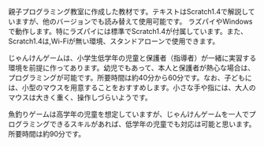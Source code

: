 親子プログラミング教室に作成した教材です。テキストはScratch1.4で解説していますが、他のバージョンでも読み替えて使用可能です。
ラズパイやWindowsで動作します。特にラズパイには標準でScratch1.4が付属しています。また、Scratch1.4は,Wi-Fiが無い環境、スタンドアローンで使用できます。

じゃんけんゲームは、小学生低学年の児童と保護者（指導者）が一緒に実習する環境を前提に作ってあります。幼児でもあって、本人と保護者が熱心な場合は、プログラミングが可能です。所要時間は約40分から60分です。なお、子どもには、小型のマウスを用意することをおすすめします。小さな手や指には、大人のマウスは大きく重く、操作しづらいようです。

魚釣りゲームは高学年の児童を想定していますが、じゃんけんゲームを一人でプログラミングできるスキルがあれば、低学年の児童でも対応は可能と思います。所要時間は約90分です。
